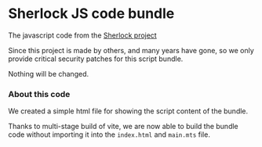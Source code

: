 # Sherlock JS code bundle

The javascript code from the [Sherlock project](https://sherlock.xcc.tw)

Since this project is made by others, and many years have gone, so we only provide critical security patches for this script bundle.

Nothing will be changed.

### About this code
We created a simple html file for showing the script content of the bundle.

Thanks to multi-stage build of vite, 
we are now able to build the bundle code without importing it into the `index.html` and `main.mts` file. 
